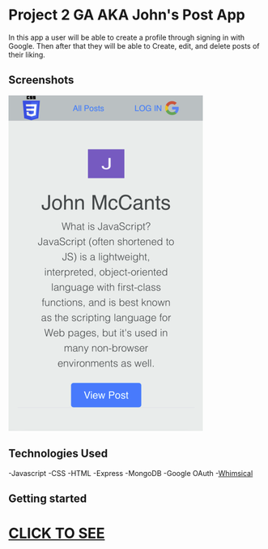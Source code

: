 # Project 2 GA AKA John's Post App

In this app a user will be able to create a profile through signing in with Google. Then after that they will be able to Create, edit, and delete posts of their liking. 

## Screenshots
![Screenshot](JohnsAppScreenshot.png)

## Technologies Used

-Javascript
-CSS
-HTML
-Express
-MongoDB
-Google OAuth
-[Whimsical](https://whimsical.com/redditstyleproject2-LXnmncjYqE9vLD1cm3fBBV)

## Getting started

# [CLICK TO SEE](https://project2generalassembly.herokuapp.com/)



